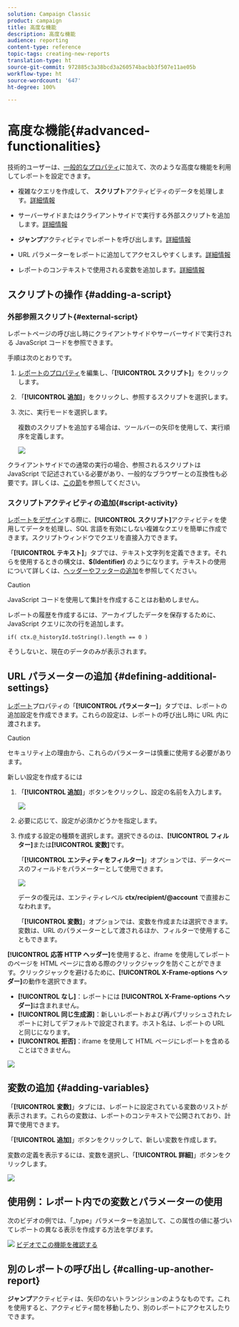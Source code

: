 ```yaml
---
solution: Campaign Classic
product: campaign
title: 高度な機能
description: 高度な機能
audience: reporting
content-type: reference
topic-tags: creating-new-reports
translation-type: ht
source-git-commit: 972885c3a38bcd3a260574bacbb3f507e11ae05b
workflow-type: ht
source-wordcount: '647'
ht-degree: 100%

---
```



# 高度な機能{#advanced-functionalities}

技術的ユーザーは、[一般的なプロパティ](../../reporting/using/properties-of-the-report.md)に加えて、次のような高度な機能を利用してレポートを設定できます。

* 複雑なクエリを作成して、 **スクリプト**&#x200B;アクティビティのデータを処理します。[詳細情報](#script-activity)

* サーバーサイドまたはクライアントサイドで実行する外部スクリプトを追加します。[詳細情報](#external-script)

* **ジャンプ**&#x200B;アクティビティでレポートを呼び出します。[詳細情報](#calling-up-another-report)

* URL パラメーターをレポートに追加してアクセスしやすくします。[詳細情報](#calling-up-another-report)

* レポートのコンテキストで使用される変数を追加します。[詳細情報](#adding-variables)

## スクリプトの操作 {#adding-a-script}

### 外部参照スクリプト{#external-script}

レポートページの呼び出し時にクライアントサイドやサーバーサイドで実行される JavaScript コードを参照できます。

手順は次のとおりです。

1. [レポートのプロパティ](../../reporting/using/properties-of-the-report.md)を編集し、「**[!UICONTROL スクリプト]**」をクリックします。
1. 「**[!UICONTROL 追加]**」をクリックし、参照するスクリプトを選択します。
1. 次に、実行モードを選択します。

   複数のスクリプトを追加する場合は、ツールバーの矢印を使用して、実行順序を定義します。

   ![](assets/reporting_custom_js.png)

クライアントサイドでの通常の実行の場合、参照されるスクリプトは JavaScript で記述されている必要があり、一般的なブラウザーとの互換性も必要です。詳しくは、[この節](../../web/using/web-forms-answers.md)を参照してください。

### スクリプトアクティビティの追加{#script-activity}

[レポートをデザイン](../../reporting/using/creating-a-new-report.md#modelizing-the-chart)する際に、**[!UICONTROL スクリプト]**&#x200B;アクティビティを使用してデータを処理し、SQL 言語を有効にしない複雑なクエリを簡単に作成できます。スクリプトウィンドウでクエリを直接入力できます。

「**[!UICONTROL テキスト]**」タブでは、テキスト文字列を定義できます。それらを使用するときの構文は、**$(Identifier)** のようになります。テキストの使用について詳しくは、[ヘッダーやフッターの追加](../../reporting/using/element-layout.md#adding-a-header-and-a-footer)を参照してください。

>[!CAUTION]
>
>JavaScript コードを使用して集計を作成することはお勧めしません。

レポートの履歴を作成するには、アーカイブしたデータを保存するために、JavaScript クエリに次の行を追加します。

```
if( ctx.@_historyId.toString().length == 0 )
```

そうしないと、現在のデータのみが表示されます。

## URL パラメーターの追加 {#defining-additional-settings}

[レポート](../../reporting/using/properties-of-the-report.md)プロパティの「**[!UICONTROL パラメーター]**」タブでは、レポートの追加設定を作成できます。これらの設定は、レポートの呼び出し時に URL 内に渡されます。

>[!CAUTION]
>
>セキュリティ上の理由から、これらのパラメーターは慎重に使用する必要があります。

新しい設定を作成するには

1. 「**[!UICONTROL 追加]**」ボタンをクリックし、設定の名前を入力します。

   ![](assets/s_ncs_advuser_report_properties_09a.png)

1. 必要に応じて、設定が必須かどうかを指定します。

1. 作成する設定の種類を選択します。選択できるのは、**[!UICONTROL フィルター]**&#x200B;または&#x200B;**[!UICONTROL 変数]**&#x200B;です。

   「**[!UICONTROL エンティティをフィルター]**」オプションでは、データベースのフィールドをパラメーターとして使用できます。

   ![](assets/s_ncs_advuser_report_properties_09b.png)

   データの復元は、エンティティレベル **ctx/recipient/@account** で直接おこなわれます。

   「**[!UICONTROL 変数]**」オプションでは、変数を作成または選択できます。変数は、URL のパラメーターとして渡されるほか、フィルターで使用することもできます。

**[!UICONTROL 応答 HTTP ヘッダー]**&#x200B;を使用すると、iframe を使用してレポートのページを HTML ページに含める際のクリックジャックを防ぐことができます。クリックジャックを避けるために、**[!UICONTROL X-Frame-options ヘッダー]**&#x200B;の動作を選択できます。

* **[!UICONTROL なし]**：レポートには **[!UICONTROL X-Frame-options ヘッダー]**&#x200B;は含まれません。
* **[!UICONTROL 同じ生成源]**：新しいレポートおよび再パブリッシュされたレポートに対してデフォルトで設定されます。ホスト名は、レポートの URL と同じになります。
* **[!UICONTROL 拒否]**：iframe を使用して HTML ページにレポートを含めることはできません。

![](assets/s_ncs_advuser_report_properties_09c.png)

## 変数の追加 {#adding-variables}

「**[!UICONTROL 変数]**」タブには、レポートに設定されている変数のリストが表示されます。これらの変数は、レポートのコンテキストで公開されており、計算で使用できます。

「**[!UICONTROL 追加]**」ボタンをクリックして、新しい変数を作成します。

変数の定義を表示するには、変数を選択し、「**[!UICONTROL 詳細]**」ボタンをクリックします。

![](assets/s_ncs_advuser_report_properties_10.png)

## 使用例：レポート内での変数とパラメーターの使用

次のビデオの例では、「_type」パラメーターを追加して、この属性の値に基づいてレポートの異なる表示を作成する方法を学びます。

![](assets/do-not-localize/how-to-video.png) [ビデオでこの機能を確認する](https://helpx.adobe.com/campaign/classic/how-to/add-url-parameter-in-acv6.html?playlist=/ccx/v1/collection/product/campaign/classic/segment/business-practitioners/explevel/intermediate/applaunch/how-to-4/collection.ccx.js&amp;ref=helpx.adobe.com)


## 別のレポートの呼び出し {#calling-up-another-report}

**ジャンプ**&#x200B;アクティビティは、矢印のないトランジションのようなものです。これを使用すると、アクティビティ間を移動したり、別のレポートにアクセスしたりできます。
